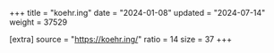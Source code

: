 +++
title = "koehr.ing"
date = "2024-01-08"
updated = "2024-07-14"
weight = 37529

[extra]
source = "https://koehr.ing/"
ratio = 14
size = 37
+++
